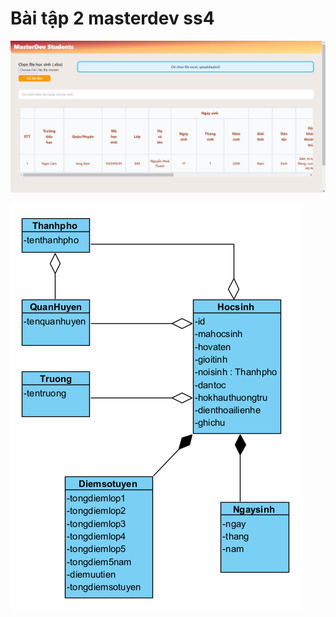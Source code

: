 # Bài tập 2 masterdev ss4

![UI](https://github.com/thanhleothanh/masterdev-students/blob/main/studentsHomescreen.png?raw=true)

![DBdesign](https://github.com/thanhleothanh/masterdev-students/blob/main/studentsDesign.png?raw=true)
